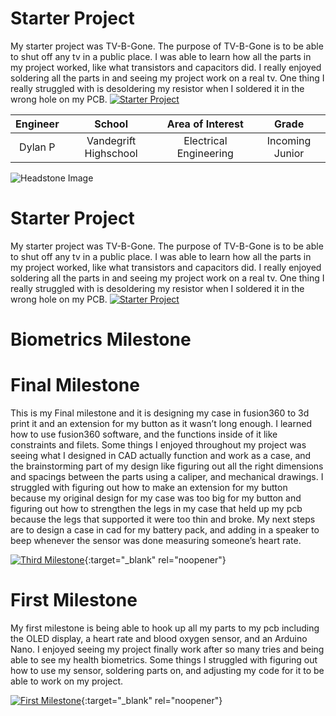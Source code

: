 ﻿# Starter Project
 My starter project was TV-B-Gone. The purpose of TV-B-Gone is to be able to shut off any tv in a public place. I was able to learn how all the parts in my project worked, like what transistors and capacitors did. I really enjoyed soldering all the parts in and seeing my project work on a real tv. One thing I really struggled with is desoldering my resistor when I soldered it in the wrong hole on my PCB.
 [![Starter Project](https://res.cloudinary.com/djfcvgfhx/image/upload/v1657559522/Screen_Shot_2022-07-11_at_10.06.54_AM_isfysm.png)](https://www.youtube.com/watch?v=7drLN08INww&ab_channel=BlueStampEng")


| **Engineer** | **School** | **Area of Interest** | **Grade** |
|:--:|:--:|:--:|:--:|
| Dylan P | Vandegrift Highschool  | Electrical Engineering | Incoming Junior

![Headstone Image](https://res.cloudinary.com/djfcvgfhx/image/xtupload/v1657728172/L1003690_nlw9ej.jpg)
 
 # Starter Project
 My starter project was TV-B-Gone. The purpose of TV-B-Gone is to be able to shut off any tv in a public place. I was able to learn how all the parts in my project worked, like what transistors and capacitors did. I really enjoyed soldering all the parts in and seeing my project work on a real tv. One thing I really struggled with is desoldering my resistor when I soldered it in the wrong hole on my PCB.
 [![Starter Project](https://res.cloudinary.com/djfcvgfhx/image/upload/v1657559522/Screen_Shot_2022-07-11_at_10.06.54_AM_isfysm.png)](https://www.youtube.com/watch?v=7drLN08INww&ab_channel=BlueStampEng")

# Biometrics  Milestone
# Final Milestone
This is my Final milestone and it is designing my case in fusion360 to 3d print it and an extension for my button as it wasn’t long enough. I learned how to use fusion360 software, and the functions inside of it like constraints and filets. Some things I enjoyed throughout my project was seeing what I designed in CAD actually function and work as a case, and the brainstorming part of my design like figuring out all the right dimensions and spacings between the parts using a caliper, and mechanical drawings. I struggled with figuring out how to make an extension for my button because my original design for my case was too big for my button and figuring out how to strengthen the legs in my case that held up my pcb because the legs that supported it were too thin and broke. My next steps are to design a case in cad for my battery pack, and adding in a speaker to beep whenever the sensor was done measuring someone’s heart rate.


[![Third Milestone](https://res.cloudinary.com/djfcvgfhx/image/upload/v1658507016/Screen_Shot_2022-07-22_at_9.23.23_AM_d8qbtu.png)](https://www.youtube.com/watch?v=Thgm9OI-Yns&ab_channel=BlueStampEng"){:target="_blank" rel="noopener"}

# First Milestone
My first milestone is being able to hook up all my parts to my pcb including the OLED display, a heart rate and blood oxygen sensor, and an Arduino Nano. I enjoyed seeing my project finally work after so many tries and being able to see my health biometrics. Some things I struggled with figuring out how to use my sensor, soldering parts on, and adjusting my code for it to be able to work on my project.


[![First Milestone](https://res.cloudinary.com/marcomontalbano/image/upload/v1612574117/video_to_markdown/images/youtube--CaCazFBhYKs-c05b58ac6eb4c4700831b2b3070cd403.jpg)](https://www.youtube.com/watch?v=CaCazFBhYKs "First Milestone"){:target="_blank" rel="noopener"}




